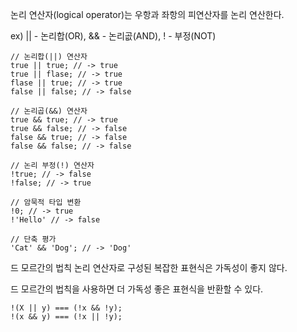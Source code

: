 논리 연산자(logical operator)는 우항과 좌항의 피연산자를 논리 연산한다.

ex) || - 논리합(OR), && - 논리곲(AND), ! - 부정(NOT)
```
// 논리합(||) 연산자
true || true; // -> true
true || flase; // -> true
flase || true; // -> true
false || false; // -> false

// 논리곱(&&) 연산자
true && true; // -> true
true && false; // -> false
false && true; // -> false
false && false; // -> false

// 논리 부정(!) 연산자
!true; // -> false
!false; // -> true

// 암묵적 타입 변환
!0; // -> true
!'Hello' // -> false

// 단축 평가
'Cat' && 'Dog'; // -> 'Dog'
```


드 모르간의 법칙
논리 연산자로 구성된 복잡한 표현식은 가독성이 좋지 않다.

드 모르간의 법칙을 사용하면 더 가독성 좋은 표현식을 반환할 수 있다.
```
!(X || y) === (!x && !y);
!(x && y) === (!x || !y);
```